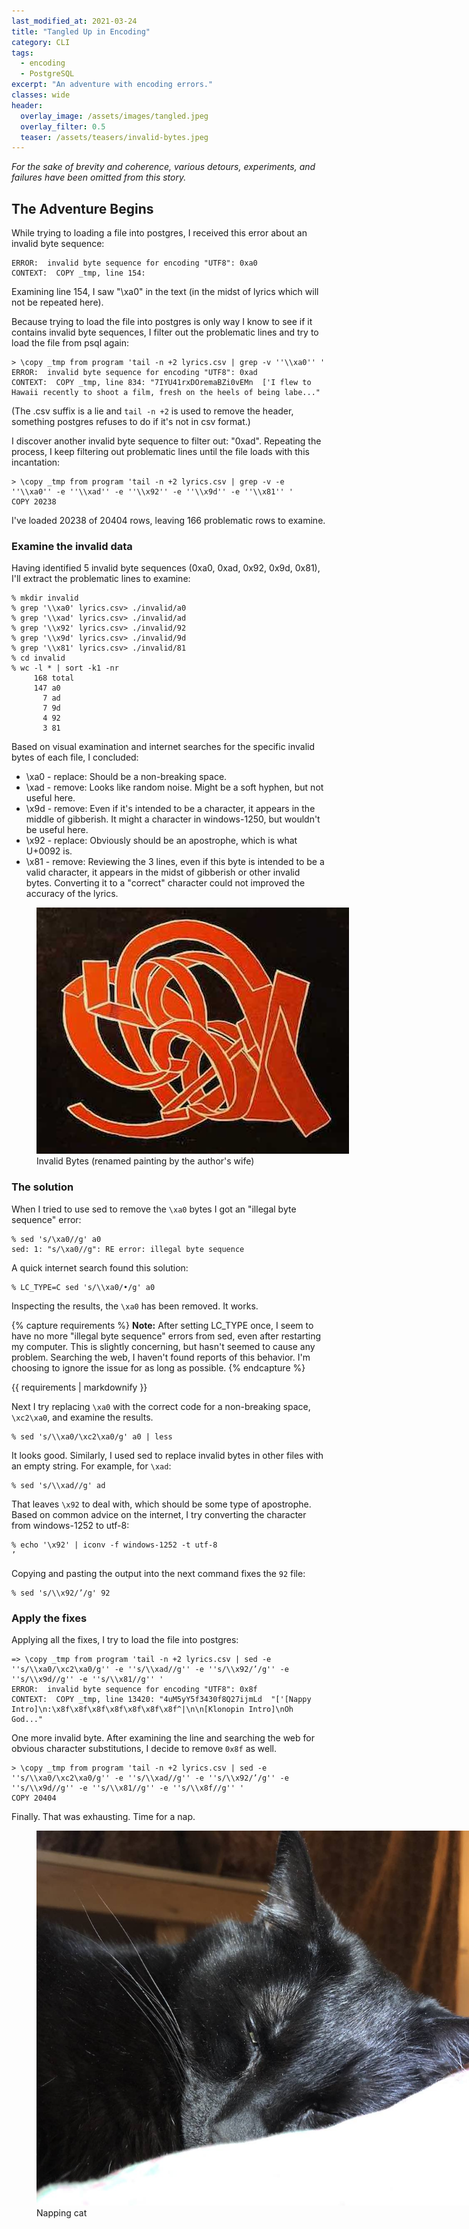 ```yaml
---
last_modified_at: 2021-03-24
title: "Tangled Up in Encoding"
category: CLI
tags:
  - encoding
  - PostgreSQL
excerpt: "An adventure with encoding errors."
classes: wide
header:
  overlay_image: /assets/images/tangled.jpeg
  overlay_filter: 0.5
  teaser: /assets/teasers/invalid-bytes.jpeg
---
```


*For the sake of brevity and coherence, various detours, experiments, and failures have been omitted from this story.*

## The Adventure Begins

While trying to loading a file into postgres, I received this error about an invalid byte sequence:

```
ERROR:  invalid byte sequence for encoding "UTF8": 0xa0
CONTEXT:  COPY _tmp, line 154:
```

Examining line 154, I saw "\xa0" in the text (in the midst of lyrics which will not be repeated here).

Because trying to load the file into postgres is only way I know to see if it contains invalid byte sequences, I filter out the problematic lines and try to load the file from psql again:

```
> \copy _tmp from program 'tail -n +2 lyrics.csv | grep -v ''\\xa0'' '
ERROR:  invalid byte sequence for encoding "UTF8": 0xad
CONTEXT:  COPY _tmp, line 834: "7IYU41rxDOremaBZi0vEMn  ['I flew to Hawaii recently to shoot a film, fresh on the heels of being labe..."
```

(The .csv suffix is a lie and `tail -n +2` is used to remove the header, something postgres refuses to do if it's not in csv format.)

I discover another invalid byte sequence to filter out: "0xad". Repeating the process, I keep filtering out problematic lines until the file loads with this incantation:

```
> \copy _tmp from program 'tail -n +2 lyrics.csv | grep -v -e ''\\xa0'' -e ''\\xad'' -e ''\\x92'' -e ''\\x9d'' -e ''\\x81'' '
COPY 20238
```

I've loaded 20238 of 20404 rows, leaving 166 problematic rows to examine.

### Examine the invalid data

Having identified 5 invalid byte sequences (0xa0, 0xad, 0x92, 0x9d, 0x81), I'll extract the problematic lines to examine:

```
% mkdir invalid
% grep '\\xa0' lyrics.csv> ./invalid/a0
% grep '\\xad' lyrics.csv> ./invalid/ad
% grep '\\x92' lyrics.csv> ./invalid/92
% grep '\\x9d' lyrics.csv> ./invalid/9d
% grep '\\x81' lyrics.csv> ./invalid/81
% cd invalid
% wc -l * | sort -k1 -nr
     168 total
     147 a0
       7 ad
       7 9d
       4 92
       3 81
```

Based on visual examination and internet searches for the specific invalid bytes of each file, I concluded:

* \xa0 - replace: Should be a non-breaking space.
* \xad - remove: Looks like random noise. Might be a soft hyphen, but not useful here.
* \x9d - remove: Even if it's intended to be a character, it appears in the middle of gibberish. It might a character in windows-1250, but wouldn't be useful here.
* \x92 - replace: Obviously should be an apostrophe, which is what U+0092 is.
* \x81 - remove: Reviewing the 3 lines, even if this byte is intended to be a valid character, it appears in the midst of gibberish or other invalid bytes. Converting it to a "correct" character could not improved the accuracy of the lyrics.

<figure style="width: 800px" class="align-center">
  <a href="/assets/images/tangled.jpeg" title="Tangled" alt="painting of several cursive characters twisted into one">
  <img src="/assets/images/tangled.jpeg" alt="painting"></a>
  <figcaption>Invalid Bytes (renamed painting by the author's wife)</figcaption>
</figure>

### The solution


When I tried to use sed to remove the `\xa0` bytes I got an "illegal byte sequence" error:

```
% sed 's/\xa0//g' a0
sed: 1: "s/\xa0//g": RE error: illegal byte sequence
```

A quick internet search found this solution:

```
% LC_TYPE=C sed 's/\\xa0/•/g' a0
```

Inspecting the results, the `\xa0` has been removed. It works.

{% capture requirements %}
**Note:** After setting LC_TYPE once, I seem to have no more "illegal byte sequence" errors from sed, even after restarting my computer. This is slightly concerning, but hasn't seemed to cause any problem. Searching the web, I haven't found reports of this behavior. I'm choosing to ignore the issue for as long as possible.
{% endcapture %}<div class="notice--primary">{{ requirements | markdownify }}</div>


Next I try replacing `\xa0` with the correct code for a non-breaking space, `\xc2\xa0`, and examine the results.

```
% sed 's/\\xa0/\xc2\xa0/g' a0 | less
```

It looks good. Similarly, I used sed to replace invalid bytes in other files with an empty string. For example, for `\xad`:

```
% sed 's/\\xad//g' ad
```

That leaves `\x92` to deal with, which should be some type of apostrophe. Based on common advice on the internet, I try converting the character from windows-1252 to utf-8:

```
% echo '\x92' | iconv -f windows-1252 -t utf-8
’
```

Copying and pasting the output into the next command fixes the `92` file:

```
% sed 's/\\x92/’/g' 92
```

### Apply the fixes

Applying all the fixes, I try to load the file into postgres:

```
=> \copy _tmp from program 'tail -n +2 lyrics.csv | sed -e ''s/\\xa0/\xc2\xa0/g'' -e ''s/\\xad//g'' -e ''s/\\x92/’/g'' -e ''s/\\x9d//g'' -e ''s/\\x81//g'' '
ERROR:  invalid byte sequence for encoding "UTF8": 0x8f
CONTEXT:  COPY _tmp, line 13420: "4uM5yY5f3430f8Q27ijmLd  "['[Nappy Intro]\n:\x8f\x8f\x8f\x8f\x8f\x8f\x8f^|\n\n[Klonopin Intro]\nOh God..."
```

One more invalid byte. After examining the line and searching the web for obvious character substitutions, I decide to remove `0x8f` as well.

```
> \copy _tmp from program 'tail -n +2 lyrics.csv | sed -e ''s/\\xa0/\xc2\xa0/g'' -e ''s/\\xad//g'' -e ''s/\\x92/’/g'' -e ''s/\\x9d//g'' -e ''s/\\x81//g'' -e ''s/\\x8f//g'' '
COPY 20404
```

Finally. That was exhausting. Time for a nap.

<figure style="width: 800px" class="align-center">
  <a href="/assets/images/nap-time.jpeg" title="Nap Time" alt="napping cat">
  <img src="/assets/images/nap-time.jpeg" alt="napping cat"></a>
  <figcaption>Napping cat</figcaption>
</figure>
